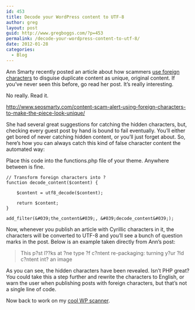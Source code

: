```yaml
---
id: 453
title: Decode your WordPress content to UTF-8
author: greg
layout: post
guid: http://www.gregboggs.com/?p=453
permalink: /decode-your-wordpress-content-to-utf-8/
date: 2012-01-28
categories:
  - Blog
---
```

Ann Smarty recently posted an article about how scammers [ use foreign characters][1] to disguise duplicate content as unique, original content. If you&#8217;ve never seen this before, go read her post. It&#8217;s really interesting.

No really. Read it. 

<http://www.seosmarty.com/content-scam-alert-using-foreign-characters-to-make-the-piece-look-unique/>

She had several great suggestions for catching the hidden characters, but, checking every guest post by hand is bound to fail eventually. You&#8217;ll either get bored of never catching hidden content, or you&#8217;ll just forget about. So, here&#8217;s how you can always catch this kind of false character content the automated way:

Place this code into the functions.php file of your theme. Anywhere between <?php and ?> is fine. 

    
    // Transform foreign characters into ?
    function decode_content($content) {
    
        $content = utf8_decode($content);
    
        return $content;
    }
    
    add_filter(&#039;the_content&#039;, &#039;decode_content&#039;);
    

Now, whenever you publish an article with Cyrillic characters in it, the characters will be converted to UTF-8 and you&#8217;ll see a bunch of question marks in the post. Below is an example taken directly from Ann&#8217;s post:

> This p?st l??ks at ?ne type ?f c?ntent re-packaging: turning y?ur ?ld c?ntent int? an image

As you can see, the hidden characters have been revealed. Isn&#8217;t PHP great? You could take this a step further and rewrite the characters to English, or warn the user when publishing posts with foreign characters, but that&#8217;s not a single line of code.

Now back to work on my [cool WP scanner][2].

 [1]: http://www.seosmarty.com/content-scam-alert-using-foreign-characters-to-make-the-piece-look-unique/
 [2]: http://www.scanwp.com "Cool Vulnerability Scanner"